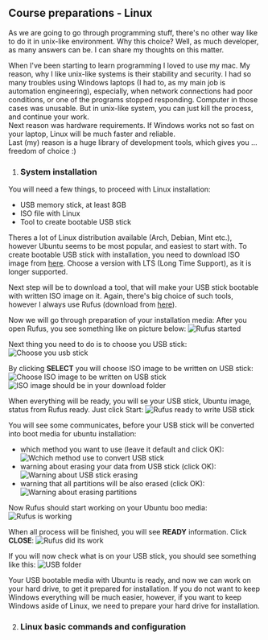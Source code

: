 ## Course preparations - Linux  

As we are going to go through programming stuff, there's no other way like to do it
in unix-like environment. Why this choice? Well, as much developer, as many answers
can be. I can share my thoughts on this matter.

When I've been starting to learn programming I loved to use my mac. My reason, why
I like unix-like systems is their stability and security. I had so many troubles
using Windows laptops (I had to, as my main job is automation engineering), especially,
when network connections had poor conditions, or one of the programs stopped responding. 
Computer in those cases was unusable. But in unix-like system, you can just kill the
process, and continue your work.  
Next reason was hardware requirements. If Windows works not so fast on your laptop, Linux
will be much faster and reliable.  
Last (my) reason is a huge library of development tools, which gives you ... freedom
of choice :)

1. ### System installation

You will need a few things, to proceed with Linux installation:
* USB memory stick, at least 8GB
* ISO file with Linux
* Tool to create bootable USB stick

Theres a lot of Linux distribution available (Arch, Debian, Mint etc.), however
Ubuntu seems to be most popular, and easiest to start with. To create bootable
USB stick with installation, you need to download ISO image from [here](https://ubuntu.com/download/desktop).
Choose a version with LTS (Long Time Support), as it is longer supported.

Next step will be to download a tool, that will make your USB stick bootable
with written ISO image on it. Again, there's big choice of such tools, however
I always use Rufus (download from [here](https://rufus.ie/en/)).

Now we will go through preparation of your installation media:
After you open Rufus, you see something like on picture below:
![Rufus started](images/rufus_001.png)

Next thing you need to do is to choose you USB stick:
![Choose you usb stick](images/rufus_002.png)

By clicking **SELECT** you will choose ISO image to be written on USB stick:
![Choose ISO image to be written on USB stick](images/rufus_003.png)
![ISO image should be in your download folder](images/rufus_004.png)

When everything will be ready, you will se your USB stick, Ubuntu image,
status from Rufus ready. Just click Start:
![Rufus ready to write USB stick](images/rufus_005.png)

You will see some communicates, before your USB stick will be converted into
boot media for ubuntu installation:  
+ which method you want to use (leave it default and click OK):
![Wchich method use to convert USB stick](images/rufus_006.png)
+ warning about erasing your data from USB stick (click OK):
![Warning about USB stick erasing](images/rufus_007.png)
+ warning that all partitions will be also erased (click OK):
![Warning about erasing partitions](images/rufus_008.png)

Now Rufus should start working on your Ubuntu boo media:
![Rufus is working](images/rufus_009.png)

When all process will be finished, you will see **READY** information.
Click **CLOSE**:
![Rufus did its work](images/rufus_010.png)

If you will now check what is on your USB stick, you should see something 
like this:
![USB folder](images/rufus_011.png)

Your USB bootable media with Ubuntu is ready, and now we can work on your
hard drive, to get it prepared for installation. If you do not want to keep
Windows everything will be much easier, however, if you want to keep Windows 
aside of Linux, we need to prepare your hard drive for installation.


2. ### Linux basic commands and configuration
